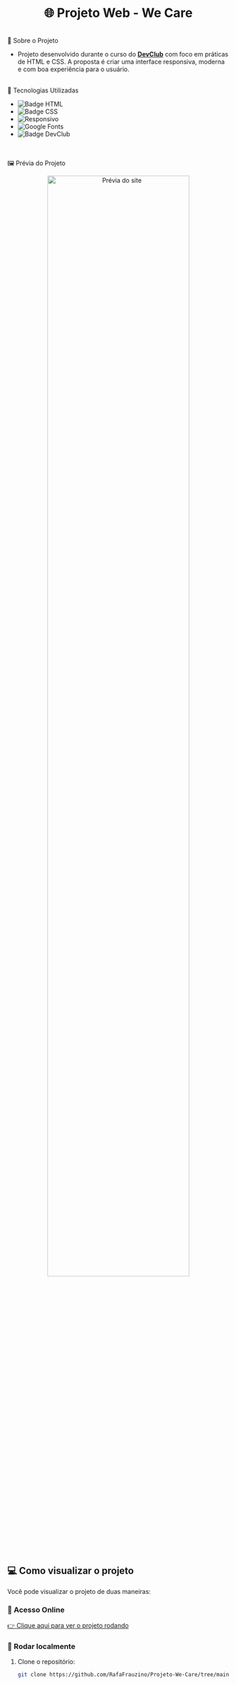 <h1 align="center"> 🌐 Projeto Web - We Care</h1>

<br>
📌 Sobre o Projeto

- Projeto desenvolvido durante o curso do **[DevClub](https://rodolfomori.com.br/devclub)** com foco em práticas de HTML e CSS. A proposta é criar uma interface responsiva, moderna e com boa experiência para o usuário.



<br>
🚀 Tecnologias Utilizadas

- ![Badge HTML](https://img.shields.io/badge/HTML5-E34F26?logo=html5&logoColor=white)
- ![Badge CSS](https://img.shields.io/badge/CSS3-1572B6?logo=css3&logoColor=white)
- ![Responsivo](https://img.shields.io/badge/Responsivo-Mobile%20First-28a745?logo=responsive&logoColor=white)
- ![Google Fonts](https://img.shields.io/badge/Google%20Fonts-Usado-blue?logo=googlefonts&logoColor=white)
- ![Badge DevClub](https://img.shields.io/badge/Feito%20no%20DevClub-rodolfomori.com.br-blueviolet)

<br>
<br>
🖼️ Prévia do Projeto

<p align="center">
  <img src="https://github.com/RafaFrauzino/Projeto-We-Care/blob/main/assets/Imagem%20Responsiva%20-%20We%20Care.jpg?raw=true" alt="Prévia do site" width="80%">
</p>


## 💻 Como visualizar o projeto

Você pode visualizar o projeto de duas maneiras:

### 🔗 Acesso Online

[👉 Clique aqui para ver o projeto rodando](https://rafafrauzino.github.io/Projeto-We-Care/)

### 💾 Rodar localmente

1. Clone o repositório:
   ```bash
   git clone https://github.com/RafaFrauzino/Projeto-We-Care/tree/main
